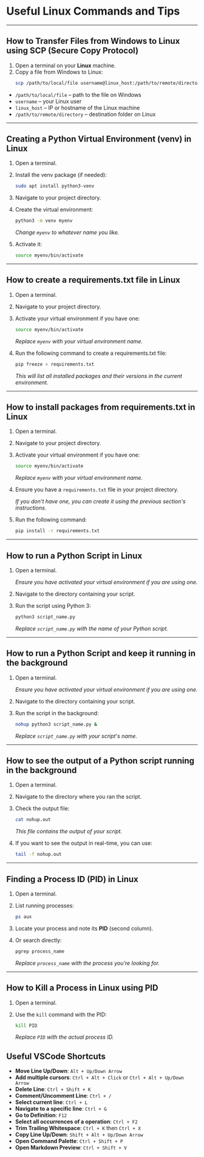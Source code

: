 # Useful Linux Commands and Tips

---

## How to Transfer Files from Windows to Linux using SCP (Secure Copy Protocol)

1. Open a terminal on your **Linux** machine.
2. Copy a file from Windows to Linux:
    ```bash
    scp /path/to/local/file username@linux_host:/path/to/remote/directory
    ```

-   `/path/to/local/file` – path to the file on Windows
-   `username` – your Linux user
-   `linux_host` – IP or hostname of the Linux machine
-   `/path/to/remote/directory` – destination folder on Linux

---

## Creating a Python Virtual Environment (venv) in Linux

1. Open a terminal.
2. Install the venv package (if needed):

    ```bash
    sudo apt install python3-venv
    ```

3. Navigate to your project directory.
4. Create the virtual environment:

    ```bash
    python3 -m venv myenv
    ```

    _Change `myenv` to whatever name you like._

5. Activate it:

    ```bash
    source myenv/bin/activate
    ```

---

## How to create a requirements.txt file in Linux

1. Open a terminal.
2. Navigate to your project directory.
3. Activate your virtual environment if you have one:

    ```bash
    source myenv/bin/activate
    ```

    _Replace `myenv` with your virtual environment name._

4. Run the following command to create a requirements.txt file:

    ```bash
    pip freeze > requirements.txt
    ```

    _This will list all installed packages and their versions in the current environment._

---

## How to install packages from requirements.txt in Linux

1. Open a terminal.
2. Navigate to your project directory.
3. Activate your virtual environment if you have one:

    ```bash
    source myenv/bin/activate
    ```

    _Replace `myenv` with your virtual environment name._

4. Ensure you have a `requirements.txt` file in your project directory.

    _If you don't have one, you can create it using the previous section's instructions._

5. Run the following command:

    ```bash
    pip install -r requirements.txt
    ```

---

## How to run a Python Script in Linux

1. Open a terminal.

    _Ensure you have activated your virtual environment if you are using one._

2. Navigate to the directory containing your script.
3. Run the script using Python 3:

    ```bash
    python3 script_name.py
    ```

    _Replace `script_name.py` with the name of your Python script._

---

## How to run a Python Script and keep it running in the background

1. Open a terminal.

    _Ensure you have activated your virtual environment if you are using one._

2. Navigate to the directory containing your script.
3. Run the script in the background:

    ```bash
    nohup python3 script_name.py &
    ```

    _Replace `script_name.py` with your script's name._

---

## How to see the output of a Python script running in the background

1. Open a terminal.
2. Navigate to the directory where you ran the script.
3. Check the output file:

    ```bash
    cat nohup.out
    ```

    _This file contains the output of your script._

4. If you want to see the output in real-time, you can use:

    ```bash
    tail -f nohup.out
    ```

---

## Finding a Process ID (PID) in Linux

1. Open a terminal.
2. List running processes:

    ```bash
    ps aux
    ```

3. Locate your process and note its **PID** (second column).
4. Or search directly:

    ```bash
    pgrep process_name
    ```

    _Replace `process_name` with the process you’re looking for._

---

## How to Kill a Process in Linux using PID

1. Open a terminal.
2. Use the `kill` command with the PID:

    ```bash
    kill PID
    ```

    _Replace `PID` with the actual process ID._

## Useful VSCode Shortcuts

-   **Move Line Up/Down**: `Alt + Up/Down Arrow`
-   **Add multiple cursors**: `Ctrl + Alt + Click` or `Ctrl + Alt + Up/Down Arrow`
-   **Delete Line**: `Ctrl + Shift + K`
-   **Comment/Uncomment Line**: `Ctrl + /`
-   **Select current line**: `Ctrl + L`
-   **Navigate to a specific line**: `Ctrl + G`
-   **Go to Definition**: `F12`
-   **Select all occurrences of a operation**: `Ctrl + F2`
-   **Trim Trailing Whitespace**: `Ctrl + K` then `Ctrl + X`
-   **Copy Line Up/Down**: `Shift + Alt + Up/Down Arrow`
-   **Open Command Palette**: `Ctrl + Shift + P`
-   **Open Markdown Preview**: `Ctrl + Shift + V`
